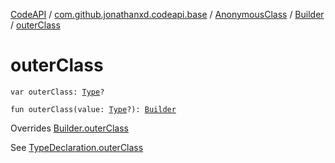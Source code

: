 [CodeAPI](../../../index.md) / [com.github.jonathanxd.codeapi.base](../../index.md) / [AnonymousClass](../index.md) / [Builder](index.md) / [outerClass](.)

# outerClass

`var outerClass: `[`Type`](http://docs.oracle.com/javase/6/docs/api/java/lang/reflect/Type.html)`?`

`fun outerClass(value: `[`Type`](http://docs.oracle.com/javase/6/docs/api/java/lang/reflect/Type.html)`?): `[`Builder`](index.md)

Overrides [Builder.outerClass](../../-type-declaration/-builder/outer-class.md)

See [TypeDeclaration.outerClass](../../-type-declaration/outer-class.md)

